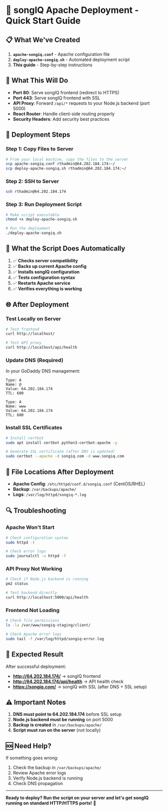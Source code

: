 # 🚀 songIQ Apache Deployment - Quick Start Guide

## 📋 **What We've Created**

1. **`apache-songiq.conf`** - Apache configuration file
2. **`deploy-apache-songiq.sh`** - Automated deployment script
3. **This guide** - Step-by-step instructions

## 🎯 **What This Will Do**

- **Port 80**: Serve songIQ frontend (redirect to HTTPS)
- **Port 443**: Serve songIQ frontend with SSL
- **API Proxy**: Forward `/api/*` requests to your Node.js backend (port 5000)
- **React Router**: Handle client-side routing properly
- **Security Headers**: Add security best practices

## 🚀 **Deployment Steps**

### **Step 1: Copy Files to Server**
```bash
# From your local machine, copy the files to the server
scp apache-songiq.conf rthadmin@64.202.184.174:~/
scp deploy-apache-songiq.sh rthadmin@64.202.184.174:~/
```

### **Step 2: SSH to Server**
```bash
ssh rthadmin@64.202.184.174
```

### **Step 3: Run Deployment Script**
```bash
# Make script executable
chmod +x deploy-apache-songiq.sh

# Run the deployment
./deploy-apache-songiq.sh
```

## 🔧 **What the Script Does Automatically**

1. ✅ **Checks server compatibility**
2. ✅ **Backs up current Apache config**
3. ✅ **Installs songIQ configuration**
4. ✅ **Tests configuration syntax**
5. ✅ **Restarts Apache service**
6. ✅ **Verifies everything is working**

## 🌐 **After Deployment**

### **Test Locally on Server**
```bash
# Test frontend
curl http://localhost/

# Test API proxy
curl http://localhost/api/health
```

### **Update DNS (Required)**
In your GoDaddy DNS management:
```
Type: A
Name: @
Value: 64.202.184.174
TTL: 600

Type: A
Name: www
Value: 64.202.184.174
TTL: 600
```

### **Install SSL Certificates**
```bash
# Install certbot
sudo apt install certbot python3-certbot-apache -y

# Generate SSL certificate (after DNS is updated)
sudo certbot --apache -d songiq.com -d www.songiq.com
```

## 📁 **File Locations After Deployment**

- **Apache Config**: `/etc/httpd/conf.d/songiq.conf` (CentOS/RHEL)
- **Backup**: `/var/backups/apache/`
- **Logs**: `/var/log/httpd/songiq-*.log`

## 🔍 **Troubleshooting**

### **Apache Won't Start**
```bash
# Check configuration syntax
sudo httpd -t

# Check error logs
sudo journalctl -u httpd -f
```

### **API Proxy Not Working**
```bash
# Check if Node.js backend is running
pm2 status

# Test backend directly
curl http://localhost:5000/api/health
```

### **Frontend Not Loading**
```bash
# Check file permissions
ls -la /var/www/songiq-staging/client/

# Check Apache error logs
sudo tail -f /var/log/httpd/songiq-error.log
```

## 🎉 **Expected Result**

After successful deployment:
- **http://64.202.184.174/** → songIQ frontend
- **http://64.202.184.174/api/health** → API health check
- **https://songiq.com/** → songIQ with SSL (after DNS + SSL setup)

## ⚠️ **Important Notes**

1. **DNS must point to 64.202.184.174** before SSL setup
2. **Node.js backend must be running** on port 5000
3. **Backup is created** in `/var/backups/apache/`
4. **Script must run on the server** (not locally)

## 🆘 **Need Help?**

If something goes wrong:
1. Check the backup in `/var/backups/apache/`
2. Review Apache error logs
3. Verify Node.js backend is running
4. Check DNS propagation

---

**Ready to deploy? Run the script on your server and let's get songIQ running on standard HTTP/HTTPS ports!** 🚀
